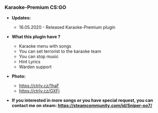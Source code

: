 ### Karaoke-Premium CS:GO

* **Updates:**
    - 16.05.2020 - Released Karaoke-Premium plugin

* **What this plugin have ?**
    - Karaoke menu with songs
    - You can set terrorist to the karaoke team
    - You can stop music
    - Hint Lyrics
    - Warden support

* **Photo:**
    - https://ctrlv.cz/1haF
    - https://ctrlv.cz/GXFi

* **If you interested in more songs or you have special request, you can contact me on steam: https://steamcommunity.com/id/Sniper-oo7/**
